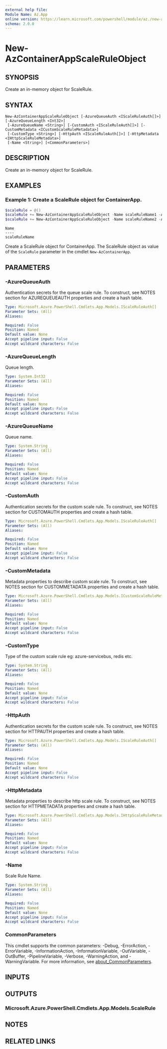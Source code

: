 ```yaml
---
external help file:
Module Name: Az.App
online version: https://learn.microsoft.com/powershell/module/az./new-azcontainerappscaleruleobject
schema: 2.0.0
---
```


# New-AzContainerAppScaleRuleObject

## SYNOPSIS
Create an in-memory object for ScaleRule.

## SYNTAX

```
New-AzContainerAppScaleRuleObject [-AzureQueueAuth <IScaleRuleAuth[]>] [-AzureQueueLength <Int32>]
 [-AzureQueueName <String>] [-CustomAuth <IScaleRuleAuth[]>] [-CustomMetadata <ICustomScaleRuleMetadata>]
 [-CustomType <String>] [-HttpAuth <IScaleRuleAuth[]>] [-HttpMetadata <IHttpScaleRuleMetadata>]
 [-Name <String>] [<CommonParameters>]
```

## DESCRIPTION
Create an in-memory object for ScaleRule.

## EXAMPLES

### Example 1: Create a ScaleRule object for ContainerApp.
```powershell
$scaleRule = @()
$scaleRule += New-AzContainerAppScaleRuleObject -Name scaleRuleName1 -AzureQueueLength 30 -AzureQueueName azps_containerapp -CustomType "azure-servicebus"
$scaleRule += New-AzContainerAppScaleRuleObject -Name scaleRuleName2 -AzureQueueLength 30 -AzureQueueName azps_containerapp -CustomType "azure-servicebus"
```

```output
Name
----
scaleRuleName
```

Create a ScaleRule object for ContainerApp.
The ScaleRule object as value of the `ScaleRule` parameter in the cmdlet `New-AzContainerApp`.

## PARAMETERS

### -AzureQueueAuth
Authentication secrets for the queue scale rule.
To construct, see NOTES section for AZUREQUEUEAUTH properties and create a hash table.

```yaml
Type: Microsoft.Azure.PowerShell.Cmdlets.App.Models.IScaleRuleAuth[]
Parameter Sets: (All)
Aliases:

Required: False
Position: Named
Default value: None
Accept pipeline input: False
Accept wildcard characters: False
```

### -AzureQueueLength
Queue length.

```yaml
Type: System.Int32
Parameter Sets: (All)
Aliases:

Required: False
Position: Named
Default value: None
Accept pipeline input: False
Accept wildcard characters: False
```

### -AzureQueueName
Queue name.

```yaml
Type: System.String
Parameter Sets: (All)
Aliases:

Required: False
Position: Named
Default value: None
Accept pipeline input: False
Accept wildcard characters: False
```

### -CustomAuth
Authentication secrets for the custom scale rule.
To construct, see NOTES section for CUSTOMAUTH properties and create a hash table.

```yaml
Type: Microsoft.Azure.PowerShell.Cmdlets.App.Models.IScaleRuleAuth[]
Parameter Sets: (All)
Aliases:

Required: False
Position: Named
Default value: None
Accept pipeline input: False
Accept wildcard characters: False
```

### -CustomMetadata
Metadata properties to describe custom scale rule.
To construct, see NOTES section for CUSTOMMETADATA properties and create a hash table.

```yaml
Type: Microsoft.Azure.PowerShell.Cmdlets.App.Models.ICustomScaleRuleMetadata
Parameter Sets: (All)
Aliases:

Required: False
Position: Named
Default value: None
Accept pipeline input: False
Accept wildcard characters: False
```

### -CustomType
Type of the custom scale rule
        eg: azure-servicebus, redis etc.

```yaml
Type: System.String
Parameter Sets: (All)
Aliases:

Required: False
Position: Named
Default value: None
Accept pipeline input: False
Accept wildcard characters: False
```

### -HttpAuth
Authentication secrets for the custom scale rule.
To construct, see NOTES section for HTTPAUTH properties and create a hash table.

```yaml
Type: Microsoft.Azure.PowerShell.Cmdlets.App.Models.IScaleRuleAuth[]
Parameter Sets: (All)
Aliases:

Required: False
Position: Named
Default value: None
Accept pipeline input: False
Accept wildcard characters: False
```

### -HttpMetadata
Metadata properties to describe http scale rule.
To construct, see NOTES section for HTTPMETADATA properties and create a hash table.

```yaml
Type: Microsoft.Azure.PowerShell.Cmdlets.App.Models.IHttpScaleRuleMetadata
Parameter Sets: (All)
Aliases:

Required: False
Position: Named
Default value: None
Accept pipeline input: False
Accept wildcard characters: False
```

### -Name
Scale Rule Name.

```yaml
Type: System.String
Parameter Sets: (All)
Aliases:

Required: False
Position: Named
Default value: None
Accept pipeline input: False
Accept wildcard characters: False
```

### CommonParameters
This cmdlet supports the common parameters: -Debug, -ErrorAction, -ErrorVariable, -InformationAction, -InformationVariable, -OutVariable, -OutBuffer, -PipelineVariable, -Verbose, -WarningAction, and -WarningVariable. For more information, see [about_CommonParameters](http://go.microsoft.com/fwlink/?LinkID=113216).

## INPUTS

## OUTPUTS

### Microsoft.Azure.PowerShell.Cmdlets.App.Models.ScaleRule

## NOTES

## RELATED LINKS

